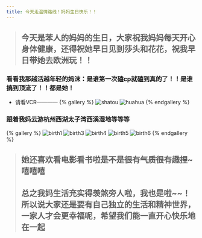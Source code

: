 ```yaml
---
title: 今天走温情路线！妈妈生日快乐！！
---
```

> ## 今天是苯人的妈妈的生日，大家祝我妈妈每天开心身体健康，还得祝她早日见到莎头和花花，祝我早日带她去欧洲玩！！

### 看看我那越活越年轻的妈沫：是谁第一次磕cp就磕到真的了！！是谁搞到顶流了！！都是她！
* 请看VCR————
{% gallery %}
![shatou](\img\shatou.png)
![huahua](\img\huahua.jpg)
{% endgallery %}

### 跟着我妈云游杭州西湖太子湾西溪湿地等等等
{% gallery %}
![birth1](\img\birth1.jpg)
![birth3](\img\birth3.jpg)
![birth4](\img\birth4.jpg)
![birth5](\img\birth5.jpg)
![birth6](\img\birth6.jpg)
{% endgallery %}

> ## 她还喜欢看电影看书啦~~是不是很有气质很有趣捏~~~嘻嘻嘻 
> ## 总之我妈生活充实得羡煞旁人啦，我也是啦~~！所以说大家还是要有自己独立的生活和精神世界，一家人才会更幸福呢，希望我们能一直开心快乐地在一起





























